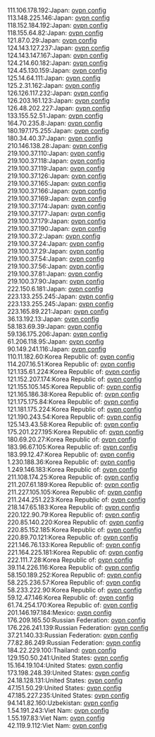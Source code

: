 111.106.178.192:Japan: [ovpn config](vpn/111_106_178_192.ovpn)  
113.148.225.146:Japan: [ovpn config](vpn/113_148_225_146.ovpn)  
118.152.184.192:Japan: [ovpn config](vpn/118_152_184_192.ovpn)  
118.155.64.82:Japan: [ovpn config](vpn/118_155_64_82.ovpn)  
121.87.0.29:Japan: [ovpn config](vpn/121_87_0_29.ovpn)  
124.143.127.237:Japan: [ovpn config](vpn/124_143_127_237.ovpn)  
124.143.147.167:Japan: [ovpn config](vpn/124_143_147_167.ovpn)  
124.214.60.182:Japan: [ovpn config](vpn/124_214_60_182.ovpn)  
124.45.130.159:Japan: [ovpn config](vpn/124_45_130_159.ovpn)  
125.14.64.111:Japan: [ovpn config](vpn/125_14_64_111.ovpn)  
125.2.31.162:Japan: [ovpn config](vpn/125_2_31_162.ovpn)  
126.126.117.232:Japan: [ovpn config](vpn/126_126_117_232.ovpn)  
126.203.161.123:Japan: [ovpn config](vpn/126_203_161_123.ovpn)  
126.48.202.227:Japan: [ovpn config](vpn/126_48_202_227.ovpn)  
133.155.52.51:Japan: [ovpn config](vpn/133_155_52_51.ovpn)  
164.70.235.8:Japan: [ovpn config](vpn/164_70_235_8.ovpn)  
180.197.175.255:Japan: [ovpn config](vpn/180_197_175_255.ovpn)  
180.34.40.37:Japan: [ovpn config](vpn/180_34_40_37.ovpn)  
210.146.138.28:Japan: [ovpn config](vpn/210_146_138_28.ovpn)  
219.100.37.110:Japan: [ovpn config](vpn/219_100_37_110.ovpn)  
219.100.37.118:Japan: [ovpn config](vpn/219_100_37_118.ovpn)  
219.100.37.119:Japan: [ovpn config](vpn/219_100_37_119.ovpn)  
219.100.37.126:Japan: [ovpn config](vpn/219_100_37_126.ovpn)  
219.100.37.165:Japan: [ovpn config](vpn/219_100_37_165.ovpn)  
219.100.37.166:Japan: [ovpn config](vpn/219_100_37_166.ovpn)  
219.100.37.169:Japan: [ovpn config](vpn/219_100_37_169.ovpn)  
219.100.37.174:Japan: [ovpn config](vpn/219_100_37_174.ovpn)  
219.100.37.177:Japan: [ovpn config](vpn/219_100_37_177.ovpn)  
219.100.37.179:Japan: [ovpn config](vpn/219_100_37_179.ovpn)  
219.100.37.190:Japan: [ovpn config](vpn/219_100_37_190.ovpn)  
219.100.37.2:Japan: [ovpn config](vpn/219_100_37_2.ovpn)  
219.100.37.24:Japan: [ovpn config](vpn/219_100_37_24.ovpn)  
219.100.37.29:Japan: [ovpn config](vpn/219_100_37_29.ovpn)  
219.100.37.54:Japan: [ovpn config](vpn/219_100_37_54.ovpn)  
219.100.37.56:Japan: [ovpn config](vpn/219_100_37_56.ovpn)  
219.100.37.81:Japan: [ovpn config](vpn/219_100_37_81.ovpn)  
219.100.37.90:Japan: [ovpn config](vpn/219_100_37_90.ovpn)  
222.150.6.181:Japan: [ovpn config](vpn/222_150_6_181.ovpn)  
223.133.255.245:Japan: [ovpn config](vpn/223_133_255_245.ovpn)  
223.133.255.245:Japan: [ovpn config](vpn/223_133_255_245.ovpn)  
223.165.89.221:Japan: [ovpn config](vpn/223_165_89_221.ovpn)  
36.13.192.13:Japan: [ovpn config](vpn/36_13_192_13.ovpn)  
58.183.69.39:Japan: [ovpn config](vpn/58_183_69_39.ovpn)  
59.136.175.206:Japan: [ovpn config](vpn/59_136_175_206.ovpn)  
61.206.118.95:Japan: [ovpn config](vpn/61_206_118_95.ovpn)  
90.149.241.116:Japan: [ovpn config](vpn/90_149_241_116.ovpn)  
110.11.182.60:Korea Republic of: [ovpn config](vpn/110_11_182_60.ovpn)  
114.207.16.51:Korea Republic of: [ovpn config](vpn/114_207_16_51.ovpn)  
121.135.61.224:Korea Republic of: [ovpn config](vpn/121_135_61_224.ovpn)  
121.152.207.174:Korea Republic of: [ovpn config](vpn/121_152_207_174.ovpn)  
121.155.105.145:Korea Republic of: [ovpn config](vpn/121_155_105_145.ovpn)  
121.165.186.38:Korea Republic of: [ovpn config](vpn/121_165_186_38.ovpn)  
121.175.175.84:Korea Republic of: [ovpn config](vpn/121_175_175_84.ovpn)  
121.181.175.224:Korea Republic of: [ovpn config](vpn/121_181_175_224.ovpn)  
121.190.243.54:Korea Republic of: [ovpn config](vpn/121_190_243_54.ovpn)  
125.143.43.58:Korea Republic of: [ovpn config](vpn/125_143_43_58.ovpn)  
175.201.227.195:Korea Republic of: [ovpn config](vpn/175_201_227_195.ovpn)  
180.69.20.27:Korea Republic of: [ovpn config](vpn/180_69_20_27.ovpn)  
183.96.67.105:Korea Republic of: [ovpn config](vpn/183_96_67_105.ovpn)  
183.99.12.47:Korea Republic of: [ovpn config](vpn/183_99_12_47.ovpn)  
1.230.188.36:Korea Republic of: [ovpn config](vpn/1_230_188_36.ovpn)  
1.249.146.183:Korea Republic of: [ovpn config](vpn/1_249_146_183.ovpn)  
211.108.174.25:Korea Republic of: [ovpn config](vpn/211_108_174_25.ovpn)  
211.207.61.189:Korea Republic of: [ovpn config](vpn/211_207_61_189.ovpn)  
211.227.105.105:Korea Republic of: [ovpn config](vpn/211_227_105_105.ovpn)  
211.244.251.223:Korea Republic of: [ovpn config](vpn/211_244_251_223.ovpn)  
218.147.65.183:Korea Republic of: [ovpn config](vpn/218_147_65_183.ovpn)  
220.122.90.79:Korea Republic of: [ovpn config](vpn/220_122_90_79.ovpn)  
220.85.140.220:Korea Republic of: [ovpn config](vpn/220_85_140_220.ovpn)  
220.85.152.185:Korea Republic of: [ovpn config](vpn/220_85_152_185.ovpn)  
220.89.70.121:Korea Republic of: [ovpn config](vpn/220_89_70_121.ovpn)  
221.146.76.133:Korea Republic of: [ovpn config](vpn/221_146_76_133.ovpn)  
221.164.225.181:Korea Republic of: [ovpn config](vpn/221_164_225_181.ovpn)  
222.111.7.28:Korea Republic of: [ovpn config](vpn/222_111_7_28.ovpn)  
39.114.226.116:Korea Republic of: [ovpn config](vpn/39_114_226_116.ovpn)  
58.150.189.252:Korea Republic of: [ovpn config](vpn/58_150_189_252.ovpn)  
58.225.236.57:Korea Republic of: [ovpn config](vpn/58_225_236_57.ovpn)  
58.233.222.90:Korea Republic of: [ovpn config](vpn/58_233_222_90.ovpn)  
59.12.47.146:Korea Republic of: [ovpn config](vpn/59_12_47_146.ovpn)  
61.74.254.170:Korea Republic of: [ovpn config](vpn/61_74_254_170.ovpn)  
201.146.197.184:Mexico: [ovpn config](vpn/201_146_197_184.ovpn)  
176.209.165.50:Russian Federation: [ovpn config](vpn/176_209_165_50.ovpn)  
176.226.241.139:Russian Federation: [ovpn config](vpn/176_226_241_139.ovpn)  
37.21.140.33:Russian Federation: [ovpn config](vpn/37_21_140_33.ovpn)  
77.82.86.249:Russian Federation: [ovpn config](vpn/77_82_86_249.ovpn)  
184.22.229.100:Thailand: [ovpn config](vpn/184_22_229_100.ovpn)  
129.150.50.241:United States: [ovpn config](vpn/129_150_50_241.ovpn)  
15.164.19.104:United States: [ovpn config](vpn/15_164_19_104.ovpn)  
173.198.248.39:United States: [ovpn config](vpn/173_198_248_39.ovpn)  
24.18.128.131:United States: [ovpn config](vpn/24_18_128_131.ovpn)  
47.151.50.29:United States: [ovpn config](vpn/47_151_50_29.ovpn)  
47.185.227.235:United States: [ovpn config](vpn/47_185_227_235.ovpn)  
94.141.82.160:Uzbekistan: [ovpn config](vpn/94_141_82_160.ovpn)  
1.54.191.243:Viet Nam: [ovpn config](vpn/1_54_191_243.ovpn)  
1.55.197.83:Viet Nam: [ovpn config](vpn/1_55_197_83.ovpn)  
42.119.9.112:Viet Nam: [ovpn config](vpn/42_119_9_112.ovpn)  
